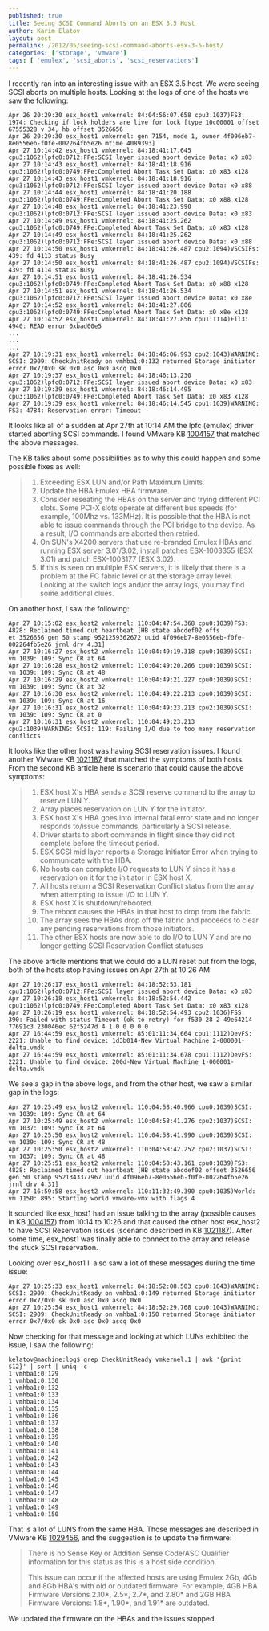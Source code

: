 ```yaml
---
published: true
title: Seeing SCSI Command Aborts on an ESX 3.5 Host
author: Karim Elatov
layout: post
permalink: /2012/05/seeing-scsi-command-aborts-esx-3-5-host/
categories: ['storage', 'vmware']
tags: [ 'emulex', 'scsi_aborts', 'scsi_reservations']
---
```


I recently ran into an interesting issue with an ESX 3.5 host. We were seeing SCSI aborts on multiple hosts. Looking at the logs of one of the hosts we saw the following:


	Apr 26 20:29:30 esx_host1 vmkernel: 84:04:56:07.658 cpu3:1037)FS3: 1974: Checking if lock holders are live for lock [type 10c00001 offset 67555328 v 34, hb offset 3526656
	Apr 26 20:29:30 esx_host1 vmkernel: gen 7154, mode 1, owner 4f096eb7-8e0556eb-f0fe-002264fb5e26 mtime 4089393]
	Apr 27 10:14:42 esx_host1 vmkernel: 84:18:41:17.645 cpu3:1062)lpfc0:0712:FPe:SCSI layer issued abort device Data: x0 x83
	Apr 27 10:14:43 esx_host1 vmkernel: 84:18:41:18.916 cpu3:1062)lpfc0:0749:FPe:Completed Abort Task Set Data: x0 x83 x128
	Apr 27 10:14:43 esx_host1 vmkernel: 84:18:41:18.916 cpu3:1062)lpfc0:0712:FPe:SCSI layer issued abort device Data: x0 x88
	Apr 27 10:14:44 esx_host1 vmkernel: 84:18:41:20.188 cpu3:1062)lpfc0:0749:FPe:Completed Abort Task Set Data: x0 x88 x128
	Apr 27 10:14:48 esx_host1 vmkernel: 84:18:41:23.990 cpu3:1062)lpfc0:0712:FPe:SCSI layer issued abort device Data: x0 x83
	Apr 27 10:14:49 esx_host1 vmkernel: 84:18:41:25.262 cpu3:1062)lpfc0:0749:FPe:Completed Abort Task Set Data: x0 x83 x128
	Apr 27 10:14:49 esx_host1 vmkernel: 84:18:41:25.262 cpu3:1062)lpfc0:0712:FPe:SCSI layer issued abort device Data: x0 x88
	Apr 27 10:14:50 esx_host1 vmkernel: 84:18:41:26.487 cpu2:1094)VSCSIFs: 439: fd 4113 status Busy
	Apr 27 10:14:50 esx_host1 vmkernel: 84:18:41:26.487 cpu2:1094)VSCSIFs: 439: fd 4114 status Busy
	Apr 27 10:14:51 esx_host1 vmkernel: 84:18:41:26.534 cpu3:1062)lpfc0:0749:FPe:Completed Abort Task Set Data: x0 x88 x128
	Apr 27 10:14:51 esx_host1 vmkernel: 84:18:41:26.534 cpu3:1062)lpfc0:0712:FPe:SCSI layer issued abort device Data: x0 x8e
	Apr 27 10:14:52 esx_host1 vmkernel: 84:18:41:27.806 cpu3:1062)lpfc0:0749:FPe:Completed Abort Task Set Data: x0 x8e x128
	Apr 27 10:14:52 esx_host1 vmkernel: 84:18:41:27.856 cpu1:1114)Fil3: 4940: READ error 0xbad00e5
	...
	...
	...
	Apr 27 10:19:31 esx_host1 vmkernel: 84:18:46:06.993 cpu2:1043)WARNING: SCSI: 2909: CheckUnitReady on vmhba1:0:132 returned Storage initiator error 0x7/0x0 sk 0x0 asc 0x0 ascq 0x0
	Apr 27 10:19:37 esx_host1 vmkernel: 84:18:46:13.230 cpu3:1062)lpfc0:0712:FPe:SCSI layer issued abort device Data: x0 x83
	Apr 27 10:19:39 esx_host1 vmkernel: 84:18:46:14.495 cpu3:1062)lpfc0:0749:FPe:Completed Abort Task Set Data: x0 x83 x128
	Apr 27 10:19:39 esx_host1 vmkernel: 84:18:46:14.545 cpu1:1039)WARNING: FS3: 4784: Reservation error: Timeout


It looks like all of a sudden at Apr 27th at 10:14 AM the lpfc (emulex) driver started aborting SCSI
commands. I found VMware KB [1004157](http://kb.vmware.com/kb/1004157) that matched the above messages.

The KB talks about some possibilities as to why this could happen and some possible fixes as well:

> 1. Exceeding ESX LUN and/or Path Maximum Limits.
> 2. Update the HBA Emulex HBA firmware.
> 3. Consider reseating the HBAs on the server and trying different PCI slots. Some PCI-X slots operate at different bus speeds (for example, 100Mhz vs. 133MHz). It is possible that the HBA is not able to issue commands through the PCI bridge to the device. As a result, I/O commands are aborted then retried.
> 4. On SUN's X4200 servers that use re-branded Emulex HBAs and running ESX server 3.01/3.02, install patches ESX-1003355 (ESX 3.01) and patch ESX-1003177 (ESX 3.02).
> 5. If this is seen on multiple ESX servers, it is likely that there is a problem at the FC fabric level or at the storage array level. Looking at the switch logs and/or the array logs, you may find some additional clues.

On another host, I saw the following:


	Apr 27 10:15:02 esx_host2 vmkernel: 110:04:47:54.368 cpu0:1039)FS3: 4828: Reclaimed timed out heartbeat [HB state abcdef02 offs
	et 3526656 gen 50 stamp 9521259362672 uuid 4f096eb7-8e0556eb-f0fe-002264fb5e26 jrnl drv 4.31]
	Apr 27 10:16:27 esx_host2 vmkernel: 110:04:49:19.318 cpu0:1039)SCSI: vm 1039: 109: Sync CR at 64
	Apr 27 10:16:28 esx_host2 vmkernel: 110:04:49:20.266 cpu0:1039)SCSI: vm 1039: 109: Sync CR at 48
	Apr 27 10:16:29 esx_host2 vmkernel: 110:04:49:21.227 cpu0:1039)SCSI: vm 1039: 109: Sync CR at 32
	Apr 27 10:16:30 esx_host2 vmkernel: 110:04:49:22.213 cpu0:1039)SCSI: vm 1039: 109: Sync CR at 16
	Apr 27 10:16:31 esx_host2 vmkernel: 110:04:49:23.213 cpu2:1039)SCSI: vm 1039: 109: Sync CR at 0
	Apr 27 10:16:31 esx_host2 vmkernel: 110:04:49:23.213 cpu2:1039)WARNING: SCSI: 119: Failing I/O due to too many reservation conflicts


It looks like the other host was having SCSI reservation issues. I found another VMware KB [1021187](http://kb.vmware.com/kb/1021187) that matched the symptoms of both hosts. From the second KB article here is scenario that could cause the above symptoms:

> 1.  ESX host X's HBA sends a SCSI reserve command to the array to reserve LUN Y.
> 2.  Array places reservation on LUN Y for the initiator.
> 3.  ESX host X's HBA goes into internal fatal error state and no longer responds to/issue commands, particularly a SCSI release.
> 4.  Driver starts to abort commands in flight since they did not complete before the timeout period.
> 5.  ESX SCSI mid layer reports a Storage Initiator Error when trying to communicate with the HBA.
> 6.  No hosts can complete I/O requests to LUN Y since it has a reservation on it for the initiator in ESX host X.
> 7.  All hosts return a SCSI Reservation Conflict status from the array when attempting to issue I/O to LUN Y.
> 8.  ESX host X is shutdown/rebooted.
> 9.  The reboot causes the HBAs in that host to drop from the fabric.
> 10. The array sees the HBAs drop off the fabric and proceeds to clear any pending reservations from those initiators.
> 11. The other ESX hosts are now able to do I/O to LUN Y and are no longer getting SCSI Reservation Conflict statuses

The above article mentions that we could do a LUN reset but from the logs, both of the hosts stop having issues on Apr 27th at 10:26 AM:


	Apr 27 10:26:17 esx_host1 vmkernel: 84:18:52:53.181 cpu1:1062)lpfc0:0712:FPe:SCSI layer issued abort device Data: x0 x83
	Apr 27 10:26:18 esx_host1 vmkernel: 84:18:52:54.442 cpu1:1062)lpfc0:0749:FPe:Completed Abort Task Set Data: x0 x83 x128
	Apr 27 10:26:19 esx_host1 vmkernel: 84:18:52:54.493 cpu2:1036)FSS: 390: Failed with status Timeout (ok to retry) for f530 28 2 49e64214 77691c3 230046ec 62f5247d 4 1 0 0 0 0 0
	Apr 27 16:44:59 esx_host1 vmkernel: 85:01:11:34.664 cpu1:1112)DevFS: 2221: Unable to find device: 1d3b014-New Virtual Machine_2-000001-delta.vmdk
	Apr 27 16:44:59 esx_host1 vmkernel: 85:01:11:34.678 cpu1:1112)DevFS: 2221: Unable to find device: 200d-New Virtual Machine_1-000001-delta.vmdk


We see a gap in the above logs, and from the other host, we saw a similar gap in the logs:


	Apr 27 10:25:49 esx_host2 vmkernel: 110:04:58:40.966 cpu0:1039)SCSI: vm 1039: 109: Sync CR at 64
	Apr 27 10:25:49 esx_host2 vmkernel: 110:04:58:41.276 cpu2:1037)SCSI: vm 1037: 109: Sync CR at 64
	Apr 27 10:25:50 esx_host2 vmkernel: 110:04:58:41.990 cpu0:1039)SCSI: vm 1039: 109: Sync CR at 48
	Apr 27 10:25:50 esx_host2 vmkernel: 110:04:58:42.252 cpu2:1037)SCSI: vm 1037: 109: Sync CR at 48
	Apr 27 10:25:51 esx_host2 vmkernel: 110:04:58:43.161 cpu0:1039)FS3: 4828: Reclaimed timed out heartbeat [HB state abcdef02 offset 3526656 gen 50 stamp 9521343377967 uuid 4f096eb7-8e0556eb-f0fe-002264fb5e26 jrnl drv 4.31]
	Apr 27 16:59:58 esx_host2 vmkernel: 110:11:32:49.390 cpu0:1035)World: vm 1150: 895: Starting world vmware-vmx with flags 4


It sounded like esx_host1 had an issue talking to the array (possible causes in KB [1004157](http://kb.vmware.com/kb/1004157)) from
10:14 to 10:26 and that caused the other host esx_host2 to have SCSI Reservation issues (scenario
described in KB [1021187](http://kb.vmware.com/kb/1021187)). After some time, esx_host1 was finally able to connect to the array and release the stuck SCSI reservation.

Looking over esx_host1 I  also saw a lot of these messages during the time issue:


	Apr 27 10:25:33 esx_host1 vmkernel: 84:18:52:08.503 cpu0:1043)WARNING: SCSI: 2909: CheckUnitReady on vmhba1:0:149 returned Storage initiator error 0x7/0x0 sk 0x0 asc 0x0 ascq 0x0
	Apr 27 10:25:54 esx_host1 vmkernel: 84:18:52:29.768 cpu0:1043)WARNING: SCSI: 2909: CheckUnitReady on vmhba1:0:150 returned Storage initiator error 0x7/0x0 sk 0x0 asc 0x0 ascq 0x0


Now checking for that message and looking at which LUNs exhibited the issue, I saw the following:


	kelatov@machine:log$ grep CheckUnitReady vmkernel.1 | awk '{print $12}' | sort | uniq -c
	1 vmhba1:0:129
	1 vmhba1:0:130
	1 vmhba1:0:132
	1 vmhba1:0:133
	1 vmhba1:0:134
	1 vmhba1:0:135
	1 vmhba1:0:136
	1 vmhba1:0:137
	1 vmhba1:0:138
	1 vmhba1:0:139
	1 vmhba1:0:140
	1 vmhba1:0:141
	1 vmhba1:0:142
	1 vmhba1:0:143
	1 vmhba1:0:144
	1 vmhba1:0:145
	1 vmhba1:0:146
	1 vmhba1:0:147
	1 vmhba1:0:148
	1 vmhba1:0:149
	1 vmhba1:0:150


That is a lot of LUNS from the same HBA. Those messages are described in VMware KB [1029456](http://kb.vmware.com/kb/1029456), and the suggestion is to update the firmware:

>   There is no Sense Key or Addition Sense Code/ASC Qualifier information for this status as this is a host side condition.
>
>   This issue can occur if the affected hosts are using Emulex 2Gb, 4Gb and 8Gb HBA's with old or outdated firmware. For example, 4GB HBA Firmware Versions 2.10*, 2.5*, 2.7*, and 2.80* and 2GB HBA Firmware Versions: 1.8*, 1.90*, and 1.91* are outdated.

We updated the firmware on the HBAs and the issues stopped.

